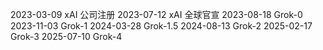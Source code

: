 2023-03-09 xAI 公司注册
2023-07-12 xAI 全球官宣
2023-08-18 Grok-0
2023-11-03 Grok-1
2024-03-28 Grok-1.5
2024-08-13 Grok-2
2025-02-17 Grok-3
2025-07-10 Grok-4
